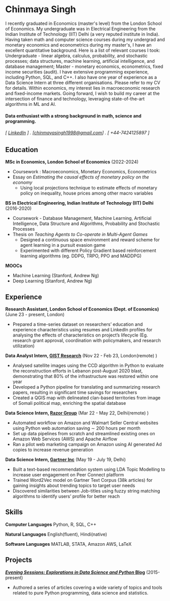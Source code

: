 Chinmaya Singh
======

I recently graduated in Economics (master's level) from the London School of Economics. My
undergraduate was in Electrical Engineering from the Indian Institute of Technology (IIT) Delhi (a
very reputed institute in India). Having taken math and computer science courses during my
undergrad and monetary economics and econometrics during my master's, I have an excellent
quantitative background. Here is a list of relevant courses I took: Undergraduate - linear algebra,
calculus, probability, and stochastic processes; data structures, machine learning, artificial intelligence,
and database management; Master - monetary economics, econometrics, fixed income securities
(audit). I have extensive programming experience, including Python, SQL, and C++. I also have one
year of experience as a Data Science Intern at three different organisations. Please refer to my CV for
details. Within economics, my interest lies in macroeconomic research and fixed-income markets. Going
forward, I wish to build my career at the intersection of finance and technology, leveraging
state-of-the-art algorithms in ML and AI.

#### Data enthusiast with a strong background in math, science and programming. 
###### [ [LinkedIn](https://www.linkedin.com/in/chinmaya-singh) ] . [chinmayasingh1998@gmail.com] . [ +44-7424125897 ]


Education
---------
**MSc in Economics, London School of Economics** (2022-2024)

- Coursework : Macroeconomics, Monetary Economics, Econometrics
- Essay on *Estimating the causal effects of monetary policy on the economy*
    - Using local projections technique to estimate effects of monetary policy on inequality, house prices among other macro variables

**BS in Electrical Engineering, Indian Institute of Technology (IIT) Delhi** (2016-2020)

- Coursework - Database Management, Machine Learning, Artificial Intelligence, Data Structure and Algorithms,
Probability and Stochastic Processes
- Thesis on *Teaching Agents to Co-operate in Multi-Agent Games*
    - Designed a continuous space environment and reward scheme for agent learning in a pursuit evasion game
    - Experimented with different Policy Gradient based reinforcement learning algorithms (eg. DDPG, TRPO, PPO and MADDPG)
  
**MOOCs**

- Machine Learning (Stanford, Andrew Ng)
- Deep Learning (Stanford, Andrew Ng)

Experience
---------
**Research Assistant, London School of Economics (Dept. of Economics)** (June 23 - present, London)

- Prepared a time-series dataset on researchers’ education and experience characteristics using resumes and LinkedIn profiles for analysing the effects of characteristics on project’s lifecycle (Eg. research grant approval, coordination with policymakers, and research utilization)

**Data Analyst Intern, [GIST Research](https://www.gist-research.com/)** (Nov 22 - Feb 23, London(remote) )

- Analysed satellite images using the CCD algorithm in Python to evaluate the reconstruction efforts in Lebanon post-August 2020 blast, demonstrating that 80% of the infrastructure was restored within one year
- Developed a Python pipeline for translating and summarizing research papers, resulting in significant time savings for researchers
- Created a QGIS map with delineated clan-based territories from image of Somali political map, enriching the spatial database

**Data Science Intern, [Razor Group](https://www.razor-group.com/)** (Mar 22 - May 22, Delhi(remote) )

- Automated workflow on Amazon and Walmart Seller Central websites using Python web automation saving ∼ 200 hours per month
- Set up data pipelines from scratch and streamlined existing ones on Amazon Web Services (AWS) and Apache Airflow
- Ran a pilot web marketing campaign on Amazon using AI generated Ad copies to increase revenue generation

**Data Science Intern, [Gartner Inc](https://www.gartner.com/en)** (May 19 - July 19, Delhi)

- Built a text-based recommendation system using LDA Topic Modelling to increase user engagement on Peer Connect platform
- Trained Word2Vec model on Gartner Text Corpus (38k articles) for gaining insights about trending topics to target user needs
- Discovered similarities between Job-titles using fuzzy string matching algorithms to identify users’ profile for better reach

Skills
------
**Computer Languages** Python, R, SQL, C++

**Natural Languages** English(fluent), Hindi(native)

**Software Languages** MATLAB, STATA, Amazon AWS, LaTeX

Projects
--------
**[*Evening Sessions: Explorations in Data Science and Python* Blog](http://sdsawtelle.github.io/blog/output/index.html)** (2015-present)

- Authored a series of articles covering a wide variety of topics and tools related to pure Python programming, data science and statistics.  
